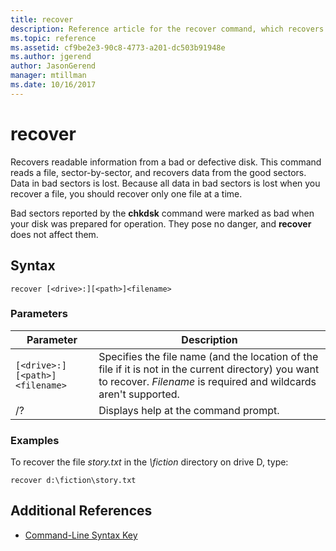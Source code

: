 ```yaml
---
title: recover
description: Reference article for the recover command, which recovers readable information from a bad or defective disk.
ms.topic: reference
ms.assetid: cf9be2e3-90c8-4773-a201-dc503b91948e
ms.author: jgerend
author: JasonGerend
manager: mtillman
ms.date: 10/16/2017
---
```


# recover

Recovers readable information from a bad or defective disk. This command reads a file, sector-by-sector, and recovers data from the good sectors. Data in bad sectors is lost. Because all data in bad sectors is lost when you recover a file, you should recover only one file at a time.

Bad sectors reported by the **chkdsk** command were marked as bad when your disk was prepared for operation. They pose no danger, and **recover** does not affect them.

## Syntax

```
recover [<drive>:][<path>]<filename>
```

### Parameters

| Parameter | Description |
|--|--|
| `[<drive>:][<path>]<filename>` | Specifies the file name (and the location of the file if it is not in the current directory) you want to recover. *Filename* is required and wildcards aren't supported. |
| /? | Displays help at the command prompt. |

### Examples

To recover the file *story.txt* in the *\fiction* directory on drive D, type:

```
recover d:\fiction\story.txt
```

## Additional References

- [Command-Line Syntax Key](command-line-syntax-key.md)
